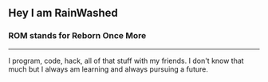 ## Hey I am RainWashed
### ROM stands for Reborn Once More
---

I program, code, hack, all of that stuff with my friends. I don't know that much but I always am learning and always pursuing a future.

